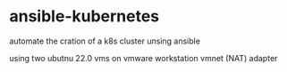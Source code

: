 # ansible-kubernetes
automate the cration of a k8s cluster unsing ansible

using two ubutnu 22.0 vms on vmware workstation
vmnet (NAT) adapter

